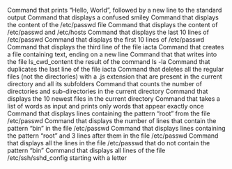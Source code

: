 Command that prints “Hello, World”, followed by a new line to the standard output
Command that displays a confused smiley
Command that displays the content of the /etc/passwd file
Command that displays the content of /etc/passwd and /etc/hosts
Command that displays the last 10 lines of /etc/passwd
Command that displays the first 10 lines of /etc/passwd
Command that displays the third line of the file iacta
Command that creates a file containing text, ending on a new line
Command that that writes into the file ls_cwd_content the result of the command ls -la
Command that duplicates the last line of the file iacta
Command that deletes all the regular files (not the directories) with a .js extension that are present in the current directory and all its subfolders
Command that counts the number of directories and sub-directories in the current directory
Command that displays the 10 newest files in the current directory
Command that takes a list of words as input and prints only words that appear exactly once
Command that displays lines containing the pattern “root” from the file /etc/passwd
Command that displays the number of lines that contain the pattern “bin” in the file /etc/passwd
Command that displays lines containing the pattern “root” and 3 lines after them in the file /etc/passwd
Command that displays all the lines in the file /etc/passwd that do not contain the pattern “bin”
Command that displays all lines of the file /etc/ssh/sshd_config starting with a letter

